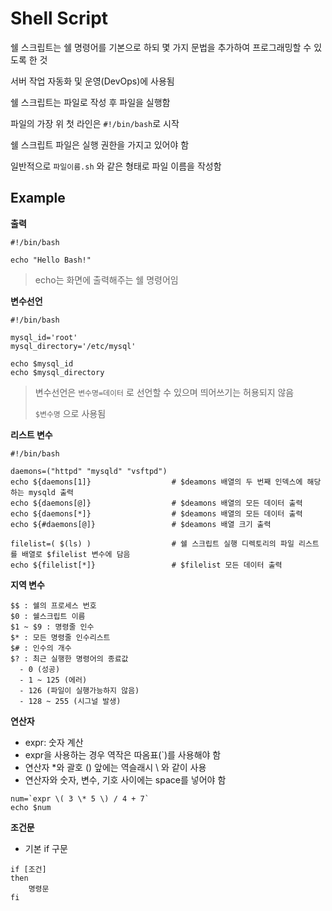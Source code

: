# Shell Script

쉘 스크립트는 쉘 명령어를 기본으로 하되 몇 가지 문법을 추가하여 프로그래밍할 수 있도록 한 것

서버 작업 자동화 및 운영(DevOps)에 사용됨

쉘 스크립트는 파일로 작성 후 파일을 실행함

파일의 가장 위 첫 라인은 `#!/bin/bash`로 시작

쉘 스크립트 파일은 실행 권한을 가지고 있어야 함

일반적으로 `파일이름.sh` 와 같은 형태로 파일 이름을 작성함



## Example

**출력**

```shell
#!/bin/bash

echo "Hello Bash!"
```

> echo는 화면에 출력해주는 쉘 명령어임



**변수선언**

```shell
#!/bin/bash

mysql_id='root'
mysql_directory='/etc/mysql'

echo $mysql_id
echo $mysql_directory
```

> 변수선언은 `변수명=데이터` 로 선언할 수 있으며 띄어쓰기는 허용되지 않음
>
> `$변수명` 으로 사용됨



**리스트 변수**

```shell
#!/bin/bash

daemons=("httpd" "mysqld" "vsftpd")
echo ${daemons[1]}                  # $deamons 배열의 두 번째 인덱스에 해당하는 mysqld 출력
echo ${daemons[@]}                  # $deamons 배열의 모든 데이터 출력
echo ${daemons[*]}                  # $deamons 배열의 모든 데이터 출력
echo ${#daemons[@]}                 # $deamons 배열 크기 출력

filelist=( $(ls) )                  # 쉘 스크립트 실행 디렉토리의 파일 리스트를 배열로 $filelist 변수에 담음
echo ${filelist[*]}                 # $filelist 모든 데이터 출력
```



**지역 변수**

```
$$ : 쉘의 프로세스 번호
$0 : 쉘스크립트 이름
$1 ~ $9 : 명령줄 인수
$* : 모든 명령줄 인수리스트
$# : 인수의 개수
$? : 최근 실행한 명령어의 종료값
  - 0 (성공)
  - 1 ~ 125 (에러)
  - 126 (파일이 실행가능하지 않음)
  - 128 ~ 255 (시그널 발생)
```



**연산자**

- expr: 숫자 계산
- expr을 사용하는 경우 역작은 따옴표(`)를 사용해야 함
- 연산자 *와 괄호 () 앞에는 역슬래시 \ 와 같이 사용
- 연산자와 숫자, 변수, 기호 사이에는 space를 넣어야 함

```shell
num=`expr \( 3 \* 5 \) / 4 + 7`
echo $num
```



**조건문**

- 기본 if 구문

```
if [조건]
then
	명령문
fi
```

